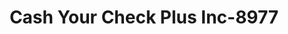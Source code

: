 ---
f_zip-code: 48220
f_state-code: MI
title: Cash Your Check Plus Inc-8977
f_phone: 248-399-6998
f_city-only: Ferndale
f_address: 771 East 8 Mile Road Ferndale
f_location-unique-id: '8977'
slug: cash-your-check-plus-inc-8977
updated-on: '2024-05-30T13:46:58.046Z'
created-on: '2024-05-30T13:36:59.803Z'
published-on: '2024-05-30T13:54:32.469Z'
f_city-state: cms/city/ferndale-mi.md
f_company: cms/company/cash-your-check-plus-inc.md
f_state: cms/state/michigan.md
layout: '[payday-loan].html'
tags: payday-loan
---